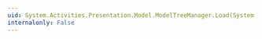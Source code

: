 ```yaml
---
uid: System.Activities.Presentation.Model.ModelTreeManager.Load(System.Object)
internalonly: False
---
```

